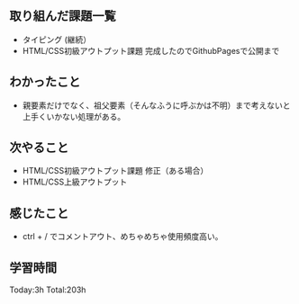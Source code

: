 ## 取り組んだ課題一覧
- タイピング (継続）
- HTML/CSS初級アウトプット課題 完成したのでGithubPagesで公開まで

## わかったこと
- 親要素だけでなく、祖父要素（そんなふうに呼ぶかは不明）まで考えないと上手くいかない処理がある。
  
## 次やること
- HTML/CSS初級アウトプット課題 修正（ある場合）
- HTML/CSS上級アウトプット
  
## 感じたこと
- ctrl + / でコメントアウト、めちゃめちゃ使用頻度高い。
  
## 学習時間
Today:3h
Total:203h
